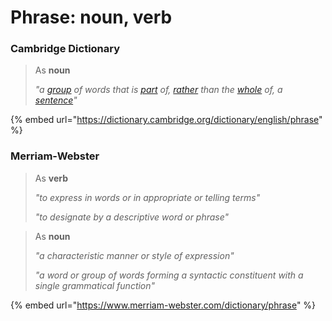 # Phrase: noun, verb

### Cambridge Dictionary

> As **noun**
>
> _"a_ [_group_](https://dictionary.cambridge.org/dictionary/english/group) _of words that is_ [_part_](https://dictionary.cambridge.org/dictionary/english/part) _of,_ [_rather_](https://dictionary.cambridge.org/dictionary/english/rather) _than the_ [_whole_](https://dictionary.cambridge.org/dictionary/english/whole) _of, a_ [_sentence_](https://dictionary.cambridge.org/dictionary/english/sentence)_"_

{% embed url="https://dictionary.cambridge.org/dictionary/english/phrase" %}

### Merriam-Webster

> As **verb**
>
> _"to express in words or in appropriate or telling terms"_
>
> _"to designate by a descriptive word or phrase"_

> As **noun**
>
> _"a characteristic manner or style of expression"_
>
> _"a word or group of words forming a syntactic constituent with a single grammatical function"_

{% embed url="https://www.merriam-webster.com/dictionary/phrase" %}

